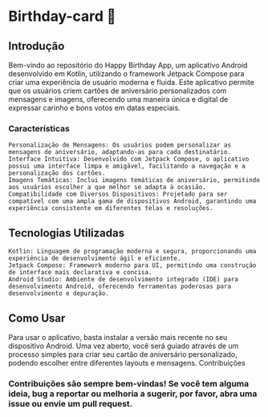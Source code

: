 # Birthday-card 🎂


## Introdução

Bem-vindo ao repositório do Happy Birthday App, um aplicativo Android desenvolvido em Kotlin, utilizando o framework Jetpack Compose para criar uma experiência de usuário moderna e fluida. Este aplicativo permite que os usuários criem cartões de aniversário personalizados com mensagens e imagens, oferecendo uma maneira única e digital de expressar carinho e bons votos em datas especiais.

### Características

    Personalização de Mensagens: Os usuários podem personalizar as mensagens de aniversário, adaptando-as para cada destinatário.
    Interface Intuitiva: Desenvolvido com Jetpack Compose, o aplicativo possui uma interface limpa e amigável, facilitando a navegação e a personalização dos cartões.
    Imagens Temáticas: Inclui imagens temáticas de aniversário, permitindo aos usuários escolher a que melhor se adapta à ocasião.
    Compatibilidade com Diversos Dispositivos: Projetado para ser compatível com uma ampla gama de dispositivos Android, garantindo uma experiência consistente em diferentes telas e resoluções.

## Tecnologias Utilizadas

    Kotlin: Linguagem de programação moderna e segura, proporcionando uma experiência de desenvolvimento ágil e eficiente.
    Jetpack Compose: Framework moderno para UI, permitindo uma construção de interface mais declarativa e concisa.
    Android Studio: Ambiente de desenvolvimento integrado (IDE) para desenvolvimento Android, oferecendo ferramentas poderosas para desenvolvimento e depuração.

## Como Usar

Para usar o aplicativo, basta instalar a versão mais recente no seu dispositivo Android. Uma vez aberto, você será guiado através de um processo simples para criar seu cartão de aniversário personalizado, podendo escolher entre diferentes layouts e mensagens.
Contribuições

### Contribuições são sempre bem-vindas! Se você tem alguma ideia, bug a reportar ou melhoria a sugerir, por favor, abra uma issue ou envie um pull request.
